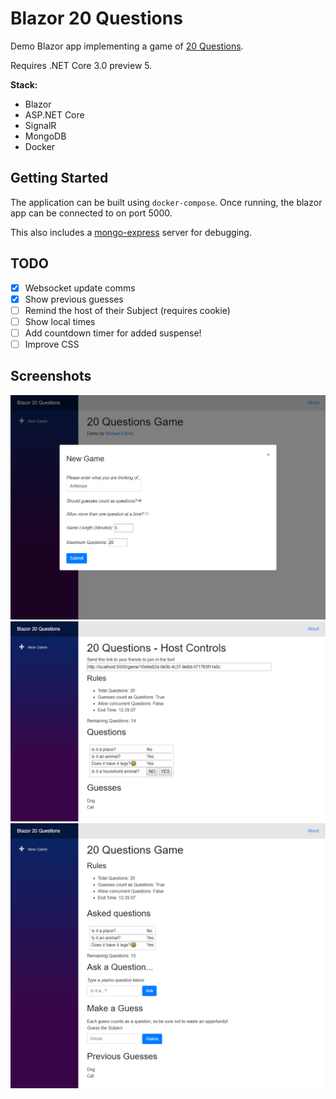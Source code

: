 # Blazor 20 Questions

Demo Blazor app implementing a game of [20 Questions](https://en.wikipedia.org/wiki/Twenty_Questions).

Requires .NET Core 3.0 preview 5.

**Stack:**
 - Blazor
 - ASP.NET Core
 - SignalR
 - MongoDB
 - Docker

## Getting Started

The application can be built using `docker-compose`.
Once running, the blazor app can be connected to on port 5000.

This also includes a [mongo-express](http://mongodb-tools.com/tool/mongo-express/) server for debugging.

## TODO

- [x] Websocket update comms
- [x] Show previous guesses
- [ ] Remind the host of their Subject (requires cookie)
- [ ] Show local times
- [ ] Add countdown timer for added suspense!
- [ ] Improve CSS

## Screenshots

![Create Screenshot](screenshots/create.png)
![Host Screenshot](screenshots/host.png)
![Player Screenshot](screenshots/player.png)
